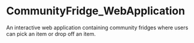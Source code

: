 # CommunityFridge_WebApplication
An interactive web application containing community fridges where users can pick an item or drop off an item.
